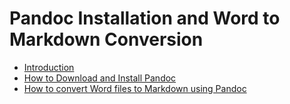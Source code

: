 # Pandoc Installation and Word to Markdown Conversion

- [Introduction](intro.md)
- [How to Download and Install Pandoc](part1.md)
- [How to convert Word files to Markdown using Pandoc](part2.md)